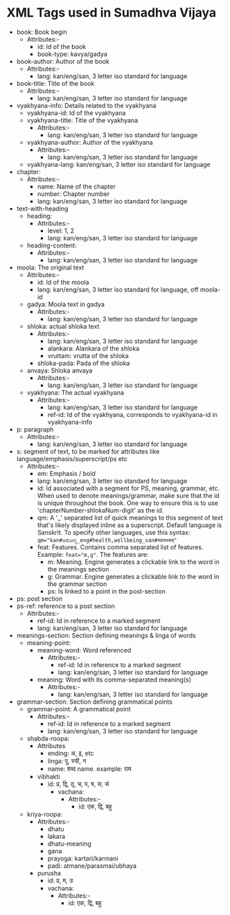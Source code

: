 # XML Tags used in Sumadhva Vijaya
- book: Book begin
  - Attributes:-
    - id: Id of the book
    - book-type: kavya/gadya
- book-author: Author of the book
  - Attributes:-
    - lang: kan/eng/san, 3 letter iso standard for language
- book-title: Title of the book
  - Attributes:-
    - lang: kan/eng/san, 3 letter iso standard for language
- vyakhyana-info: Details related to the vyakhyana
  - vyakhyana-id: Id of the vyakhyana
  - vyakhyana-title: Title of the vyakhyana
    - Attributes:-
      - lang: kan/eng/san, 3 letter iso standard for language
  - vyakhyana-author: Author of the vyakhyana
    - Attributes:-
      - lang: kan/eng/san, 3 letter iso standard for language
  - vyakhyana-lang: kan/eng/san, 3 letter iso standard for language
- chapter:
  - Attributes:-
    - name: Name of the chapter
    - number: Chapter number
    - lang: kan/eng/san, 3 letter iso standard for language
- text-with-heading
  - heading:
    - Attributes:-
      - level: 1, 2
      - lang: kan/eng/san, 3 letter iso standard for language
  - heading-content:
    - Attributes:-
      - lang: kan/eng/san, 3 letter iso standard for language
- moola: The original text
  - Attributes:-
    - id: Id of the moola
    - lang: kan/eng/san, 3 letter iso standard for language, off moola-id
  - gadya: Moola text in gadya
    - Attributes:-
      - lang: kan/eng/san, 3 letter iso standard for language
  - shloka: actual shloka text
    - Attributes:-
      - lang: kan/eng/san, 3 letter iso standard for language
      - alankara: Alankara of the shloka
      - vruttam: vrutta of the shloka
    - shloka-pada: Pada of the shloka
  - anvaya: Shloka anvaya
    - Attributes:-
      - lang: kan/eng/san, 3 letter iso standard for language
  - vyakhyana: The actual vyakhyana
    - Attributes:-
      - lang: kan/eng/san, 3 letter iso standard for language
      - ref-id: Id of the vyakhyana, corresponds to vyakhyana-id in vyakhyana-info
- p: paragraph
  - Attributes:-
    - lang: kan/eng/san, 3 letter iso standard for language
- s: segment of text, to be marked for attributes like language/emphasis/superscript/ps etc
  - Attributes:-
    - em: Emphasis / bold
    - lang: kan/eng/san, 3 letter iso standard for language
    - id: Id associated with a segment for PS, meaning, grammar, etc. When used to denote meanings/grammar, make sure that the id is unique throughout the book. One way to ensure this is to use 'chapterNumber-shlokaNum-digit' as the id.
    - qm: A '_' separated list of quick meanings to this segment of text that's likely displayed inline as a superscript. Default language is Sanskrit. To specify other languages, use this syntax: `qm="kan#ಆರೋಗ್ಯ_eng#health,wellbeing_san#स्वास्थ्यम्"`
    - feat: Features. Contains comma separated list of features. Example: `feat="m,g"`. The features are:
      - m: Meaning. Engine generates a clickable link to the word in the meanings section
      - g: Grammar. Engine generates a clickable link to the word in the grammar section
      - ps: Is linked to a point in the post-section
- ps: post section
- ps-ref: reference to a post section
  - Attributes:-
    - ref-id: Id in reference to a marked segment
    - lang: kan/eng/san, 3 letter iso standard for language
- meanings-section: Section defining meanings & linga of words
  - meaning-point:
    - meaning-word: Word referenced
      - Attributes:-
        - ref-id: Id in reference to a marked segment
        - lang: kan/eng/san, 3 letter iso standard for language
    - meaning: Word with its comma-separated meaning(s)
      - Attributes:-
        - lang: kan/eng/san, 3 letter iso standard for language
- grammar-section: Section defining grammatical points
  - grammar-point: A grammatical point
    - Attributes:-
      - ref-id: Id in reference to a marked segment
      - lang: kan/eng/san, 3 letter iso standard for language
  - shabda-roopa:
    - Attributes
      - ending: अ, इ, etc
      - linga: पु, स्त्री, न
      - name: शब्द name. example: राम
    - vibhakti
      - id: प्र, द्वि, तृ, च, प, ष, स, सं
        - vachana:
          - Attributes:-
            - id: एक, द्वि, बहु
  - kriya-roopa:
    - Attributes:-
      - dhatu
      - lakara
      - dhatu-meaning
      - gana
      - prayoga: kartari/karmani
      - padi: atmane/parasmai/ubhaya
    - purusha
      - id: प्र, म, उ
      - vachana:
        - Attributes:-
          - id: एक, द्वि, बहु
